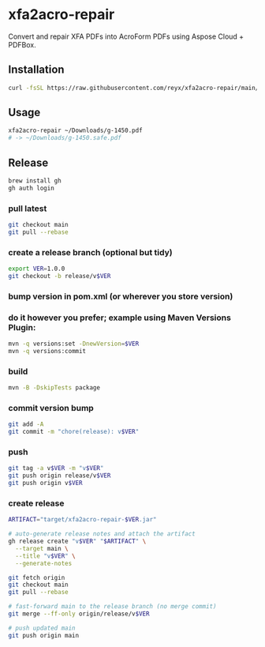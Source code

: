 # xfa2acro-repair

Convert and repair XFA PDFs into AcroForm PDFs using Aspose Cloud + PDFBox.

## Installation

```bash
curl -fsSL https://raw.githubusercontent.com/reyx/xfa2acro-repair/main/install.sh | bash
```

## Usage

```bash
xfa2acro-repair ~/Downloads/g-1450.pdf
# -> ~/Downloads/g-1450.safe.pdf
```

## Release

```bash
brew install gh
gh auth login
```

### pull latest

```bash
git checkout main
git pull --rebase
```

### create a release branch (optional but tidy)

```bash
export VER=1.0.0
git checkout -b release/v$VER
```

### bump version in pom.xml (or wherever you store version)

### do it however you prefer; example using Maven Versions Plugin:

```bash
mvn -q versions:set -DnewVersion=$VER
mvn -q versions:commit
```

### build

```bash
mvn -B -DskipTests package
```

### commit version bump

```bash
git add -A
git commit -m "chore(release): v$VER"
```

### push

```bash
git tag -a v$VER -m "v$VER"
git push origin release/v$VER
git push origin v$VER
```

### create release

```bash
ARTIFACT="target/xfa2acro-repair-$VER.jar"

# auto-generate release notes and attach the artifact
gh release create "v$VER" "$ARTIFACT" \
  --target main \
  --title "v$VER" \
  --generate-notes

git fetch origin
git checkout main
git pull --rebase

# fast-forward main to the release branch (no merge commit)
git merge --ff-only origin/release/v$VER

# push updated main
git push origin main
```
